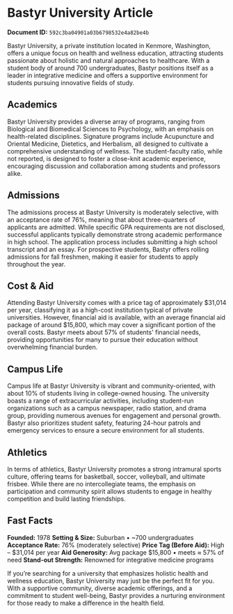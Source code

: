 # Bastyr University Article

**Document ID:** `592c3ba04901a03b6798532e4a82be4b`

Bastyr University, a private institution located in Kenmore, Washington, offers a unique focus on health and wellness education, attracting students passionate about holistic and natural approaches to healthcare. With a student body of around 700 undergraduates, Bastyr positions itself as a leader in integrative medicine and offers a supportive environment for students pursuing innovative fields of study.

## Academics
Bastyr University provides a diverse array of programs, ranging from Biological and Biomedical Sciences to Psychology, with an emphasis on health-related disciplines. Signature programs include Acupuncture and Oriental Medicine, Dietetics, and Herbalism, all designed to cultivate a comprehensive understanding of wellness. The student-faculty ratio, while not reported, is designed to foster a close-knit academic experience, encouraging discussion and collaboration among students and professors alike.

## Admissions
The admissions process at Bastyr University is moderately selective, with an acceptance rate of 76%, meaning that about three-quarters of applicants are admitted. While specific GPA requirements are not disclosed, successful applicants typically demonstrate strong academic performance in high school. The application process includes submitting a high school transcript and an essay. For prospective students, Bastyr offers rolling admissions for fall freshmen, making it easier for students to apply throughout the year.

## Cost & Aid
Attending Bastyr University comes with a price tag of approximately $31,014 per year, classifying it as a high-cost institution typical of private universities. However, financial aid is available, with an average financial aid package of around $15,800, which may cover a significant portion of the overall costs. Bastyr meets about 57% of students' financial needs, providing opportunities for many to pursue their education without overwhelming financial burden.

## Campus Life
Campus life at Bastyr University is vibrant and community-oriented, with about 10% of students living in college-owned housing. The university boasts a range of extracurricular activities, including student-run organizations such as a campus newspaper, radio station, and drama group, providing numerous avenues for engagement and personal growth. Bastyr also prioritizes student safety, featuring 24-hour patrols and emergency services to ensure a secure environment for all students.

## Athletics
In terms of athletics, Bastyr University promotes a strong intramural sports culture, offering teams for basketball, soccer, volleyball, and ultimate frisbee. While there are no intercollegiate teams, the emphasis on participation and community spirit allows students to engage in healthy competition and build lasting friendships.

## Fast Facts
**Founded:** 1978
**Setting & Size:** Suburban • ~700 undergraduates
**Acceptance Rate:** 76% (moderately selective)
**Price Tag (Before Aid):** High – $31,014 per year
**Aid Generosity:** Avg package $15,800 • meets ≈ 57% of need
**Stand-out Strength:** Renowned for integrative medicine programs

If you’re searching for a university that emphasizes holistic health and wellness education, Bastyr University may just be the perfect fit for you. With a supportive community, diverse academic offerings, and a commitment to student well-being, Bastyr provides a nurturing environment for those ready to make a difference in the health field.
